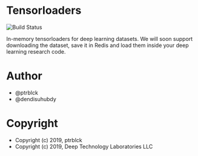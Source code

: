 # Tensorloaders

![Build Status](https://travis-ci.com/deeptechlabs/tensorloaders.svg?branch=master)

In-memory tensorloaders for deep learning datasets. We will soon support downloading the dataset, save it in Redis and load them inside your deep learning research code.

# Author

* @ptrblck
* @dendisuhubdy

# Copyright

* Copyright (c) 2019, ptrblck
* Copyright (c) 2019, Deep Technology Laboratories LLC
